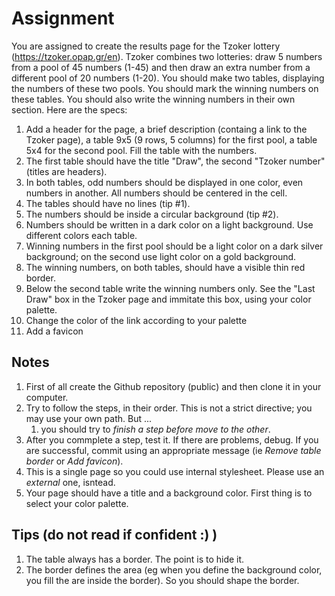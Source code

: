 # Assignment
You are assigned to create the results page for the Tzoker lottery (https://tzoker.opap.gr/en). Tzoker combines two lotteries: draw 5 numbers from a pool of 45 numbers (1-45) and then draw an extra number from a different pool of 20 numbers (1-20). You should make two tables, displaying the numbers of these two pools. You should mark the winning numbers on these tables. You should also write the winning numbers in their own section. Here are the specs:
1. Add a header for the page, a brief description (containg a link to the Tzoker page), a table 9x5 (9 rows, 5 columns) for the first pool, a table 5x4 for the second pool. Fill the table with the numbers.
1. The first table should have the title "Draw", the second "Tzoker number" (titles are headers).
1. In both tables, odd numbers should be displayed in one color, even numbers in another. All numbers should be centered in the cell.
1. The tables should have no lines (tip #1). 
1. The numbers should be inside a circular background (tip #2).
1. Numbers should be written in a dark color on a light background. Use different colors each table.
1. Winning numbers in the first pool should be a light color on a dark silver background; on the second use light color on a gold background.
1. The winning numbers, on both tables, should have a visible thin red border.
1. Below the second table write the winning numbers only. See the "Last Draw" box in the Tzoker page and immitate this box, using your color palette.
1. Change the color of the link according to your palette
1. Add a favicon

## Notes
1. First of all create the Github repository (public) and then clone it in your computer.
1. Try to follow the steps, in their order. This is not a strict directive; you may use your own path. But ...
    1. you should try to *finish a step before move to the other*.
1. After you commplete a step, test it. If there are problems, debug. If you are successful, commit using an appropriate message (ie *Remove table border* or *Add favicon*).
1. This is a single page so you could use internal stylesheet. Please use an *external* one, isntead.
1. Your page should have a title and a background color. First thing is to select your color palette.

## Tips (do not read if confident :) )
1. The table always has a border. The point is to hide it.
2. The border defines the area (eg when you define the background color, you fill the are inside the border). So you should shape the border.